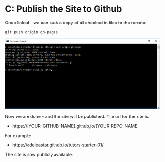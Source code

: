 # C: Publish the Site to Github

Once linked - we can `push` a copy of all checked in files to the remote:

~~~
git push origin gh-pages
~~~

![](img/14.png)

Now we are done - and the site will be published. The url for the site is:

- https://[YOUR-GITHUB-NAME].github,io/[YOUR-REPO-NAME]

For example:

- <https://edeleastar.github.io/tutors-starter-01/>

The site is now publicly available.

